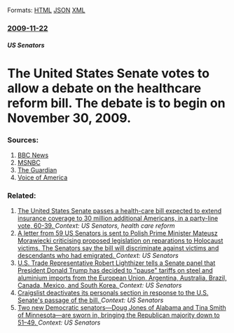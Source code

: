 
Formats: [HTML](/news/2009/11/22/the-united-states-senate-votes-to-allow-a-debate-on-the-healthcare-reform-bill-the-debate-is-to-begin-on-november-30-2009.html)  [JSON](/news/2009/11/22/the-united-states-senate-votes-to-allow-a-debate-on-the-healthcare-reform-bill-the-debate-is-to-begin-on-november-30-2009.json)  [XML](/news/2009/11/22/the-united-states-senate-votes-to-allow-a-debate-on-the-healthcare-reform-bill-the-debate-is-to-begin-on-november-30-2009.xml)  

### [2009-11-22](/news/2009/11/22/index.md)

##### US Senators
#  The United States Senate votes to allow a debate on the healthcare reform bill. The debate is to begin on November 30, 2009. 




### Sources:

1. [BBC News](http://news.bbc.co.uk/1/hi/world/americas/8372768.stm)
2. [MSNBC](http://firstread.msnbc.msn.com/archive/2009/11/21/2134031.aspx)
3. [The Guardian](http://www.guardian.co.uk/world/2009/nov/22/healthcare-obama-administration)
4. [Voice of America](http://www1.voanews.com/english/news/politics/Senate_Health_Care_vote-70720562.html)

### Related:

1. [ The United States Senate passes a health-care bill expected to extend insurance coverage to 30 million additional Americans, in a party-line vote, 60-39. ](/news/2009/12/24/the-united-states-senate-passes-a-health-care-bill-expected-to-extend-insurance-coverage-to-30-million-additional-americans-in-a-party-lin.md) _Context: US Senators, health care reform_
2. [A letter from 59 US Senators is sent to Polish Prime Minister Mateusz Morawiecki criticising proposed legislation on reparations to Holocaust victims. The Senators say the bill will discriminate against victims and descendants who had emigrated. ](/news/2018/03/26/a-letter-from-59-us-senators-is-sent-to-polish-prime-minister-mateusz-morawiecki-criticising-proposed-legislation-on-reparations-to-holocaus.md) _Context: US Senators_
3. [U.S. Trade Representative Robert Lighthizer tells a Senate panel that President Donald Trump has decided to "pause" tariffs on steel and aluminium imports from the European Union, Argentina, Australia, Brazil, Canada, Mexico, and South Korea. ](/news/2018/03/22/u-s-trade-representative-robert-lighthizer-tells-a-senate-panel-that-president-donald-trump-has-decided-to-pause-tariffs-on-steel-and-alu.md) _Context: US Senators_
4. [Craigslist deactivates its personals section in response to the U.S. Senate's passage of the bill. ](/news/2018/03/22/craigslist-deactivates-its-personals-section-in-response-to-the-u-s-senate-s-passage-of-the-bill.md) _Context: US Senators_
5. [Two new Democratic senators&mdash;Doug Jones of Alabama and Tina Smith of Minnesota&mdash;are sworn in, bringing the Republican majority down to 51&ndash;49. ](/news/2018/01/3/two-new-democratic-senators-mdash-doug-jones-of-alabama-and-tina-smith-of-minnesota-mdash-are-sworn-in-bringing-the-republican-majority-dow.md) _Context: US Senators_
